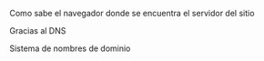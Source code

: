Como sabe el navegador donde se encuentra el servidor del sitio

Gracias al DNS

Sistema de nombres de dominio



